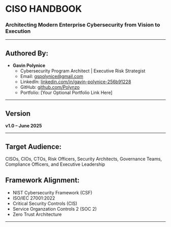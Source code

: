 # CISO HANDBOOK

### Architecting Modern Enterprise Cybersecurity from Vision to Execution

---

## Authored By:
* **Gavin Polynice**
    * Cybersecurity Program Architect | Executive Risk Strategist  
    * Email: gspolynice@gmail.com
    * LinkedIn: [linkedin.com/in/gavin-polynice-256b91228](https://www.linkedin.com/in/gavin-polynice-256b91228)
    * GitHub: [github.com/Polynzo](https://github.com/Polynzo)
    * Portfolio: [Your Optional Portfolio Link Here] 

---

## Version
**v1.0 – June 2025**

---

## Target Audience:
CISOs, CIOs, CTOs, Risk Officers, Security Architects, Governance Teams, Compliance Officers, and Executive Leadership

## Framework Alignment:
- NIST Cybersecurity Framework (CSF)
- ISO/IEC 27001:2022
- Critical Security Controls (CIS)
- Service Organzation Controls 2 (SOC 2)
- Zero Trust Architecture
---
